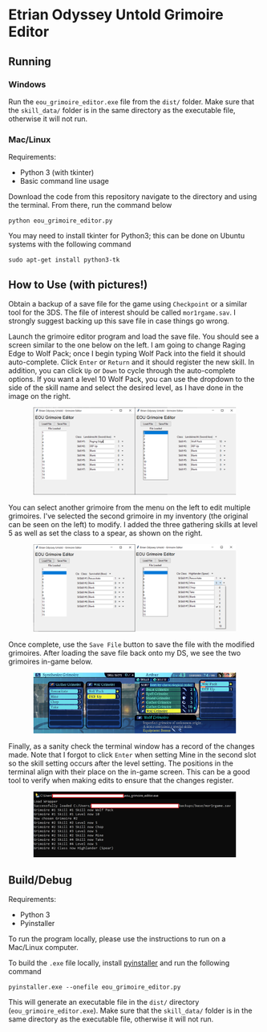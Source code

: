 # Etrian Odyssey Untold Grimoire Editor

## Running
### Windows
Run the `eou_grimoire_editor.exe` file from the `dist/` folder. Make sure that the `skill_data/` folder is in the same directory as the executable file, otherwise it will not run.

### Mac/Linux
Requirements:
- Python 3 (with tkinter)
- Basic command line usage

Download the code from this repository navigate to the directory and using the terminal. From there, run the command below
```
python eou_grimoire_editor.py
```

You may need to install tkinter for Python3; this can be done on Ubuntu systems with the following command
```
sudo apt-get install python3-tk
```

## How to Use (with pictures!)

Obtain a backup of a save file for the game using `Checkpoint` or a similar tool for the 3DS. The file of interest should be called `mor1rgame.sav`. I strongly suggest backing up this save file in case things go wrong.

Launch the grimoire editor program and load the save file. You should see a screen similar to the one below on the left. I am going to change Raging Edge to Wolf Pack; once I begin typing Wolf Pack into the field it should auto-complete. Click `Enter` or `Return` and it should register the new skill. In addition, you can click `Up` or `Down` to cycle through the auto-complete options. If you want a level 10 Wolf Pack, you can use the dropdown to the side of the skill name and select the desired level, as I have done in the image on the right.

<div align="center">
<img src="img/eou_grim_1.PNG" alt="Change skill" width="80%"/>
</div>

You can select another grimoire from the menu on the left to edit multiple grimoires. I've selected the second grimoire in my inventory (the original can be seen on the left) to modify. I added the three gathering skills at level 5 as well as set the class to a spear, as shown on the right.

<div align="center">
<img src="img/eou_grim_2.PNG" alt="Gathering Grimoire" width="80%"/>
</div>

Once complete, use the `Save File` button to save the file with the modified grimoires. After loading the save file back onto my DS, we see the two grimoires in-game below. 

<div align="center">
<img src="img/grimoires_ingame.png" alt="in-game" width="80%"/>
</div>

Finally, as a sanity check the terminal window has a record of the changes made. Note that I forgot to click `Enter` when setting Mine in the second slot so the skill setting occurs after the level setting. The positions in the terminal align with their place on the in-game screen. This can be a good tool to verify when making edits to ensure that the changes register.

<div align="center">
<img src="img/eou_grim_terminal.PNG" alt="terminal output" width="80%"/>
</div>


## Build/Debug

Requirements:
- Python 3
- Pyinstaller

To run the program locally, please use the instructions to run on a Mac/Linux computer.

To build the `.exe` file locally, install [pyinstaller](https://pyinstaller.org/en/stable/) and run the following command
```
pyinstaller.exe --onefile eou_grimoire_editor.py
```
This will generate an executable file in the `dist/` directory (`eou_grimoire_editor.exe`). Make sure that the `skill_data/` folder is in the same directory as the executable file, otherwise it will not run.